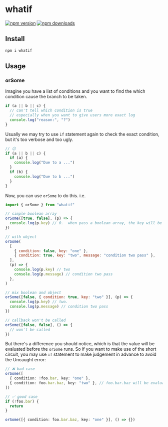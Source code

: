 # whatif

[![npm version](https://badgen.net/npm/v/whatif)](https://npm.im/whatif) [![npm downloads](https://badgen.net/npm/dm/whatif)](https://npm.im/whatif)

## Install

```bash
npm i whatif
```

## Usage

### orSome

Imagine you have a list of conditions and you want to find the which condition cause the branch to be taken.

```js
if (a || b || c) {
  // can't tell which condition is true
  // especially when you want to give users more exact log
  console.log("reason:", "?")
}
```

Usually we may try to use `if` statement again to check the exact condition, but it's too verbose and too ugly.

```js
// 😕
if (a || b || c) {
  if (a) {
    console.log("Due to a ...")
  }
  if (b) {
    console.log("Due to b ...")
  }
}
```

Now, you can use `orSome` to do this. i.e.

```js
import { orSome } from "whatif"

// simple boolean array
orSome([true, false], (p) => {
  console.log(p.key) // 0.  when pass a boolean array, the key will be the index
})

// with object
orSome(
  [
    { condition: false, key: "one" },
    { condition: true, key: "two", message: "condition two pass" },
  ],
  (p) => {
    console.log(p.key) // two
    console.log(p.message) // condition two pass
  },
)

// mix boolean and object
orSome([false, { condition: true, key: "two" }], (p) => {
  console.log(p.key) // two.
  console.log(p.message) // condition two pass
})

// callback won't be called
orSome([false, false], () => {
  // won't be called
})
```

But there's a difference you should notice, which is that the value will be evaluated before the `orSome` runs. So if you want to make use of the short circuit, you may use `if` statement to make judgement in advance to avoid the Uncaught error:

```ts
// ❌ bad case
orSome([
  { condition: !foo.bar, key: "one" },
  { condition: foo.bar.baz, key: "two" }, // foo.bar.baz will be evaluated right now, so it will throw an error here
])

// ✅ good case
if (!foo.bar) {
  return
}

orSome([{ condition: foo.bar.baz, key: "one" }], () => {})
```

